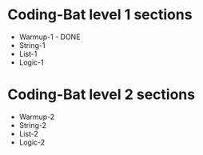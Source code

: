 # Coding-Bat level 1 sections
* Warmup-1 - DONE
* String-1
* List-1
* Logic-1

# Coding-Bat level 2 sections
* Warmup-2
* String-2
* List-2
* Logic-2
